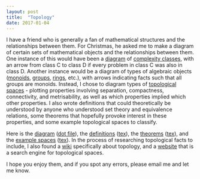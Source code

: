```yaml
---
layout: post
title:  "Topology"
date: 2017-01-04
---
```


I have a friend who is generally a fan of mathematical structures and the relationships between them. For Christmas, he asked me to make a diagram of certain sets of mathematical objects and the relationships between them. One instance of this would have been a [diagram](https://complexityzoo.uwaterloo.ca/File:Really-important-inclusions.png) of [complexity classes](https://complexityzoo.uwaterloo.ca/Complexity_Zoo), with an arrow from class C to class D if every problem in class C was also in class D. Another instance would be a diagram of types of algebraic objects ([monoids](https://en.wikipedia.org/wiki/Monoid), [groups](https://en.wikipedia.org/wiki/Group_(mathematics)), [rings](https://en.wikipedia.org/wiki/Ring_(mathematics)), etc.), with arrows indicating facts such that all groups are monoids. Instead, I chose to diagram types of [topological spaces](https://en.wikipedia.org/wiki/Topological_space) - plotting properties involving separation, compactness, connectivity, and metrisability, as well as which properties implied which other properties. I also wrote definitions that could theoretically be understood by anyone who understood set theory and equivalence relations, some theorems that hopefully provoke interest in these properties, and some example topological spaces to classify.

Here is the [diagram](/postscript_files/topology_graph.ps) ([dot file](/dot_files/topology_graph.dot)), the [definitions](/pdfs/topology_definitions.pdf) ([tex](/tex/topology_definitions.tex)), the [theorems](/pdfs/topology_theorems.pdf) ([tex](/tex/topology_theorems.tex)), and the [example spaces](/pdfs/fun_topological_spaces.pdf) ([tex](/tex/fun_topological_spaces.tex)). In the process of researching topological facts to include, I also found a [wiki](https://topospaces.subwiki.org/wiki/Main_Page) specifically about topology, and a [website](http://topology.jdabbs.com/) that is a search engine for topological spaces. 

I hope you enjoy them, and if you spot any errors, please email me and let me know.
